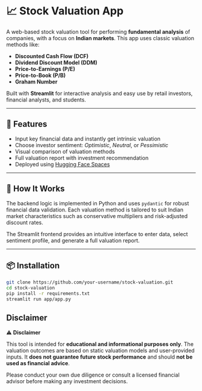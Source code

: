 # 📈 Stock Valuation App

A web-based stock valuation tool for performing **fundamental analysis** of companies, with a focus on **Indian markets**. This app uses classic valuation methods like:

- **Discounted Cash Flow (DCF)**
- **Dividend Discount Model (DDM)**
- **Price-to-Earnings (P/E)**
- **Price-to-Book (P/B)**
- **Graham Number**

Built with **Streamlit** for interactive analysis and easy use by retail investors, financial analysts, and students.

---

## 🚀 Features

- Input key financial data and instantly get intrinsic valuation
- Choose investor sentiment: *Optimistic*, *Neutral*, or *Pessimistic*
- Visual comparison of valuation methods
- Full valuation report with investment recommendation
- Deployed using [Hugging Face Spaces](https://huggingface.co/spaces)

---

## 🧠 How It Works

The backend logic is implemented in Python and uses `pydantic` for robust financial data validation. Each valuation method is tailored to suit Indian market characteristics such as conservative multipliers and risk-adjusted discount rates.

The Streamlit frontend provides an intuitive interface to enter data, select sentiment profile, and generate a full valuation report.

---

## 📦 Installation

```bash
git clone https://github.com/your-username/stock-valuation.git
cd stock-valuation
pip install -r requirements.txt
streamlit run app/app.py
```


## Disclaimer

⚠️ **Disclaimer**

This tool is intended for **educational and informational purposes only**. 
The valuation outcomes are based on static valuation models and user-provided inputs. 
It **does not guarantee future stock performance** and should **not be used as financial advice**. 

Please conduct your own due diligence or consult a licensed financial advisor before making any investment decisions.